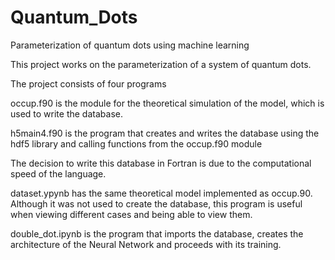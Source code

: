 # Quantum_Dots
Parameterization of quantum dots using machine learning

This project works on the parameterization of a system of quantum dots.

The project consists of four programs

occup.f90 is the module for the theoretical simulation of the model, which is used to write the database.

h5main4.f90 is the program that creates and writes the database using the hdf5 library and calling functions from the occup.f90 module

The decision to write this database in Fortran is due to the computational speed of the language.

dataset.ypynb has the same theoretical model implemented as occup.90. Although it was not used to create the database, this program is useful when viewing different cases and being able to view them.

double_dot.ipynb is the program that imports the database, creates the architecture of the Neural Network and proceeds with its training.
